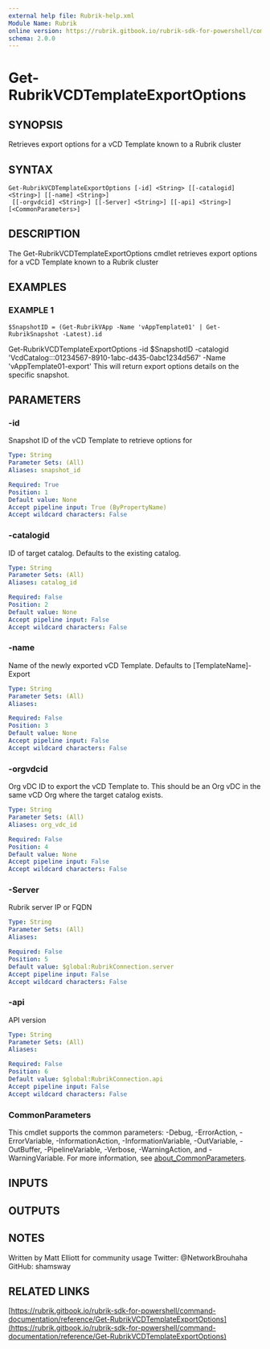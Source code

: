 ```yaml
---
external help file: Rubrik-help.xml
Module Name: Rubrik
online version: https://rubrik.gitbook.io/rubrik-sdk-for-powershell/command-documentation/reference/Get-RubrikVCDTemplateExportOptions
schema: 2.0.0
---
```


# Get-RubrikVCDTemplateExportOptions

## SYNOPSIS
Retrieves export options for a vCD Template known to a Rubrik cluster

## SYNTAX

```
Get-RubrikVCDTemplateExportOptions [-id] <String> [[-catalogid] <String>] [[-name] <String>]
 [[-orgvdcid] <String>] [[-Server] <String>] [[-api] <String>] [<CommonParameters>]
```

## DESCRIPTION
The Get-RubrikVCDTemplateExportOptions cmdlet retrieves export options for a vCD Template known to a Rubrik cluster

## EXAMPLES

### EXAMPLE 1
```
$SnapshotID = (Get-RubrikVApp -Name 'vAppTemplate01' | Get-RubrikSnapshot -Latest).id
```

Get-RubrikVCDTemplateExportOptions -id $SnapshotID -catalogid 'VcdCatalog:::01234567-8910-1abc-d435-0abc1234d567' -Name 'vAppTemplate01-export'
This will return export options details on the specific snapshot.

## PARAMETERS

### -id
Snapshot ID of the vCD Template to retrieve options for

```yaml
Type: String
Parameter Sets: (All)
Aliases: snapshot_id

Required: True
Position: 1
Default value: None
Accept pipeline input: True (ByPropertyName)
Accept wildcard characters: False
```

### -catalogid
ID of target catalog.
Defaults to the existing catalog.

```yaml
Type: String
Parameter Sets: (All)
Aliases: catalog_id

Required: False
Position: 2
Default value: None
Accept pipeline input: False
Accept wildcard characters: False
```

### -name
Name of the newly exported vCD Template.
Defaults to \[TemplateName\]-Export

```yaml
Type: String
Parameter Sets: (All)
Aliases:

Required: False
Position: 3
Default value: None
Accept pipeline input: False
Accept wildcard characters: False
```

### -orgvdcid
Org vDC ID to export the vCD Template to.
This should be an Org vDC in the same vCD Org where the target catalog exists.

```yaml
Type: String
Parameter Sets: (All)
Aliases: org_vdc_id

Required: False
Position: 4
Default value: None
Accept pipeline input: False
Accept wildcard characters: False
```

### -Server
Rubrik server IP or FQDN

```yaml
Type: String
Parameter Sets: (All)
Aliases:

Required: False
Position: 5
Default value: $global:RubrikConnection.server
Accept pipeline input: False
Accept wildcard characters: False
```

### -api
API version

```yaml
Type: String
Parameter Sets: (All)
Aliases:

Required: False
Position: 6
Default value: $global:RubrikConnection.api
Accept pipeline input: False
Accept wildcard characters: False
```

### CommonParameters
This cmdlet supports the common parameters: -Debug, -ErrorAction, -ErrorVariable, -InformationAction, -InformationVariable, -OutVariable, -OutBuffer, -PipelineVariable, -Verbose, -WarningAction, and -WarningVariable. For more information, see [about_CommonParameters](http://go.microsoft.com/fwlink/?LinkID=113216).

## INPUTS

## OUTPUTS

## NOTES
Written by Matt Elliott for community usage
Twitter: @NetworkBrouhaha
GitHub: shamsway

## RELATED LINKS

[https://rubrik.gitbook.io/rubrik-sdk-for-powershell/command-documentation/reference/Get-RubrikVCDTemplateExportOptions](https://rubrik.gitbook.io/rubrik-sdk-for-powershell/command-documentation/reference/Get-RubrikVCDTemplateExportOptions)

